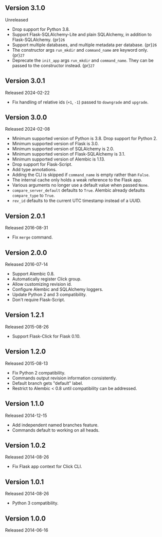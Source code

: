 ## Version 3.1.0

Unreleased

- Drop support for Python 3.8.
- Support Flask-SQLAlchemy-Lite and plain SQLAlchemy, in addition to
  Flask-SQLAlchemy. {pr}`26`
- Support multiple databases, and multiple metadata per database. {pr}`26`
- The constructor args `run_mkdir` and `command_name` are keyword only. {pr}`27`
- Deprecate the `init_app` args `run_mkdir` and `command_name`. They can be
  passed to the constructor instead. {pr}`27`

## Version 3.0.1

Released 2024-02-22

- Fix handling of relative ids (`+1`, `-1`) passed to `downgrade` and `upgrade`.

## Version 3.0.0

Released 2024-02-08

- Minimum supported version of Python is 3.8. Drop support for Python 2.
- Minimum supported version of Flask is 3.0.
- Minimum supported version of SQLAlchemy is 2.0.
- Minimum supported version of Flask-SQLAlchemy is 3.1.
- Minimum supported version of Alembic is 1.13.
- Drop support for Flask-Script.
- Add type annotations.
- Adding the CLI is skipped if `command_name` is empty rather than `False`.
- The internal cache only holds a weak reference to the Flask app.
- Various arguments no longer use a default value when passed `None`.
- `compare_server_default` defaults to `True`. Alembic already defaults
  `compare_type` to `True`.
- `rev_id` defaults to the current UTC timestamp instead of a UUID.

## Version 2.0.1

Released 2016-08-31

- Fix `merge` command.

## Version 2.0.0

Released 2016-07-14

- Support Alembic 0.8.
- Automatically register Click group.
- Allow customizing revision id.
- Configure Alembic and SQLAlchemy loggers.
- Update Python 2 and 3 compatibility.
- Don't require Flask-Script.

## Version 1.2.1

Released 2015-08-26

- Support Flask-Click for Flask 0.10.

## Version 1.2.0

Released 2015-08-13

- Fix Python 2 compatibility.
- Commands output revision information consistently.
- Default branch gets "default" label.
- Restrict to Alembic < 0.8 until compatibility can be addressed.

## Version 1.1.0

Released 2014-12-15

- Add independent named branches feature.
- Commands default to working on all heads.

## Version 1.0.2

Released 2014-08-26

- Fix Flask app context for Click CLI.

## Version 1.0.1

Released 2014-08-26

- Python 3 compatibility.

## Version 1.0.0

Released 2014-06-16
